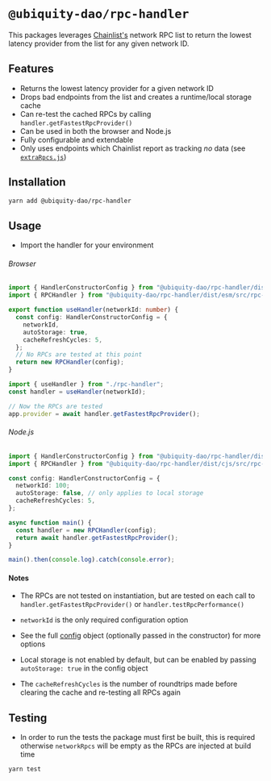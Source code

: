 # `@ubiquity-dao/rpc-handler` 

This packages leverages [Chainlist's](https://github.com/DefiLlama/chainlist) network RPC list to return the lowest latency provider from the list for any given network ID.
 
## Features
 
- Returns the lowest latency provider for a given network ID
- Drops bad endpoints from the list and creates a runtime/local storage cache
- Can re-test the cached RPCs by calling `handler.getFastestRpcProvider()`
- Can be used in both the browser and Node.js
- Fully configurable and extendable
- Only uses endpoints which Chainlist report as tracking _no_ data (see [`extraRpcs.js`](https://github.com/DefiLlama/chainlist/blob/main/constants/extraRpcs.js))

## Installation

```bash
yarn add @ubiquity-dao/rpc-handler
```

## Usage

- Import the handler for your environment

###### Browser

```typescript
import { HandlerConstructorConfig } from "@ubiquity-dao/rpc-handler/dist/esm/src/handler";
import { RPCHandler } from "@ubiquity-dao/rpc-handler/dist/esm/src/rpc-handler";

export function useHandler(networkId: number) {
  const config: HandlerConstructorConfig = {
    networkId,
    autoStorage: true,
    cacheRefreshCycles: 5,
  };
  // No RPCs are tested at this point
  return new RPCHandler(config);
}
```

```typescript
import { useHandler } from "./rpc-handler";
const handler = useHandler(networkId);

// Now the RPCs are tested
app.provider = await handler.getFastestRpcProvider();
```

###### Node.js

```typescript
import { HandlerConstructorConfig } from "@ubiquity-dao/rpc-handler/dist/cjs/src/handler";
import { RPCHandler } from "@ubiquity-dao/rpc-handler/dist/cjs/src/rpc-handler";

const config: HandlerConstructorConfig = {
  networkId: 100;
  autoStorage: false, // only applies to local storage
  cacheRefreshCycles: 5,
};

async function main() {
  const handler = new RPCHandler(config);
  return await handler.getFastestRpcProvider();
}

main().then(console.log).catch(console.error);
```

#### Notes

- The RPCs are not tested on instantiation, but are tested on each call to `handler.getFastestRpcProvider()` or `handler.testRpcPerformance()`

- `networkId` is the only required configuration option

- See the full [config](src\handler.ts) object (optionally passed in the constructor) for more options

- Local storage is not enabled by default, but can be enabled by passing `autoStorage: true` in the config object

- The `cacheRefreshCycles` is the number of roundtrips made before clearing the cache and re-testing all RPCs again

## Testing

- In order to run the tests the package must first be built, this is required otherwise `networkRpcs` will be empty as the RPCs are injected at build time

```bash
yarn test
```
